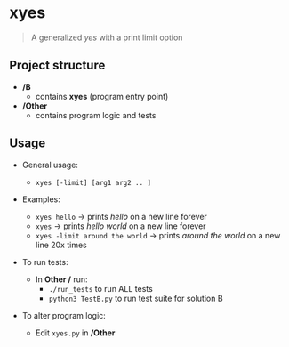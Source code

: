 # xyes

> A generalized *yes* with a print limit option

## Project structure

- **/B**
	- contains **xyes** (program entry point)
- **/Other**
	- contains program logic and tests

## Usage
- General usage: 
	- `xyes [-limit] [arg1 arg2 .. ]`
- Examples:
	- `xyes hello` → prints *hello* on a new line forever
	- `xyes` → prints *hello world* on a new line forever
	- `xyes -limit around the world` → prints *around the world* on a new line 20x times

- To run tests:
	- In **Other /** run:
		- `./run_tests` to run ALL tests
		- `python3 TestB.py` to run test suite for solution B

- To alter program logic:
	- Edit `xyes.py` in **/Other**